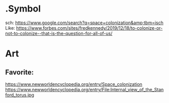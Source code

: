 # .Symbol
sch: https://www.google.com/search?q=space+colonization&amp;tbm=isch Like: https://www.forbes.com/sites/fredkennedy/2019/12/18/to-colonize-or-not-to-colonize--that-is-the-question-for-all-of-us/

# Art
## Favorite:
https://www.newworldencyclopedia.org/entry/Space_colonization
https://www.newworldencyclopedia.org/entry/File:Internal_view_of_the_Stanford_torus.jpg
